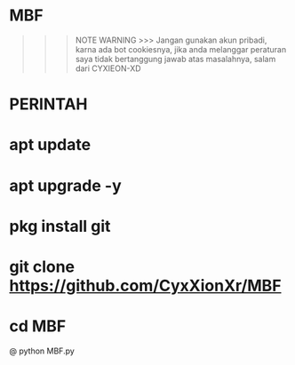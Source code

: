 # MBF

>>> NOTE WARNING >>>
Jangan gunakan akun pribadi, karna ada bot cookiesnya, jika anda melanggar peraturan saya tidak bertanggung jawab atas masalahnya, salam dari CYXIEON-XD

# PERINTAH

# apt update
# apt upgrade -y
# pkg install git
# git clone https://github.com/CyxXionXr/MBF
# cd MBF
@ python MBF.py
